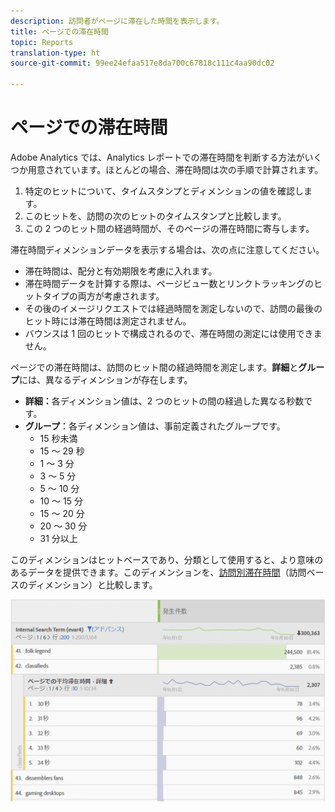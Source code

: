 ```yaml
---
description: 訪問者がページに滞在した時間を表示します。
title: ページでの滞在時間
topic: Reports
translation-type: ht
source-git-commit: 99ee24efaa517e8da700c67818c111c4aa90dc02

---
```



# ページでの滞在時間

Adobe Analytics では、Analytics レポートでの滞在時間を判断する方法がいくつか用意されています。ほとんどの場合、滞在時間は次の手順で計算されます。

1. 特定のヒットについて、タイムスタンプとディメンションの値を確認します。
2. このヒットを、訪問の次のヒットのタイムスタンプと比較します。
3. この 2 つのヒット間の経過時間が、そのページの滞在時間に寄与します。

滞在時間ディメンションデータを表示する場合は、次の点に注意してください。

* 滞在時間は、配分と有効期限を考慮に入れます。
* 滞在時間データを計算する際は、ページビュー数とリンクトラッキングのヒットタイプの両方が考慮されます。
* その後のイメージリクエストでは経過時間を測定しないので、訪問の最後のヒット時には滞在時間は測定されません。
* バウンスは 1 回のヒットで構成されるので、滞在時間の測定には使用できません。

ページでの滞在時間は、訪問のヒット間の経過時間を測定します。**詳細**&#x200B;と&#x200B;**グループ**&#x200B;には、異なるディメンションが存在します。

* **詳細：**&#x200B;各ディメンション値は、2 つのヒットの間の経過した異なる秒数です。
* **グループ**：各ディメンション値は、事前定義されたグループです。
   * 15 秒未満
   * 15 ～ 29 秒
   * 1 ～ 3 分
   * 3 ～ 5 分
   * 5 ～ 10 分
   * 10 ～ 15 分
   * 15 ～ 20 分
   * 20 ～ 30 分
   * 31 分以上

このディメンションはヒットベースであり、分類として使用すると、より意味のあるデータを提供できます。このディメンションを、[訪問別滞在時間](reports-time-spent-per-visit.md)（訪問ベースのディメンション）と比較します。

![滞在時間](/help/components/c-variables/c-metrics/assets/time-spent1.png)

